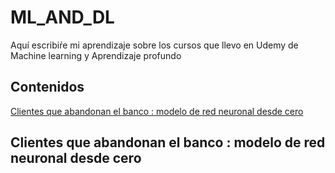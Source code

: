 # ML_AND_DL

Aquí escribiŕe mi aprendizaje sobre los cursos que llevo en Udemy de Machine learning y Aprendizaje profundo

## Contenidos

[Clientes que abandonan el banco : modelo de red neuronal desde cero](#clientes-que-abandonan-el-banco-:-modelo-de-red-neuronal-desde-cero)


## Clientes que abandonan el banco : modelo de red neuronal desde cero
